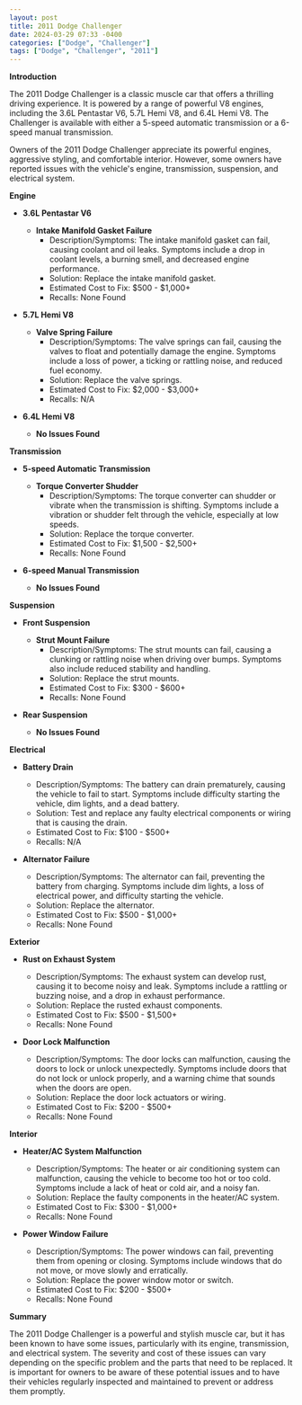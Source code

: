 ```yaml
---
layout: post
title: 2011 Dodge Challenger
date: 2024-03-29 07:33 -0400
categories: ["Dodge", "Challenger"]
tags: ["Dodge", "Challenger", "2011"]
---
```

**Introduction**

The 2011 Dodge Challenger is a classic muscle car that offers a thrilling driving experience. It is powered by a range of powerful V8 engines, including the 3.6L Pentastar V6, 5.7L Hemi V8, and 6.4L Hemi V8. The Challenger is available with either a 5-speed automatic transmission or a 6-speed manual transmission.

Owners of the 2011 Dodge Challenger appreciate its powerful engines, aggressive styling, and comfortable interior. However, some owners have reported issues with the vehicle's engine, transmission, suspension, and electrical system.

**Engine**

- **3.6L Pentastar V6**
    - **Intake Manifold Gasket Failure**
        - Description/Symptoms: The intake manifold gasket can fail, causing coolant and oil leaks. Symptoms include a drop in coolant levels, a burning smell, and decreased engine performance.
        - Solution: Replace the intake manifold gasket.
        - Estimated Cost to Fix: $500 - $1,000+
        - Recalls: None Found
        
- **5.7L Hemi V8**
   - **Valve Spring Failure**
        - Description/Symptoms: The valve springs can fail, causing the valves to float and potentially damage the engine. Symptoms include a loss of power, a ticking or rattling noise, and reduced fuel economy.
        - Solution: Replace the valve springs.
        - Estimated Cost to Fix: $2,000 - $3,000+
        - Recalls: N/A
   
- **6.4L Hemi V8**
    - **No Issues Found**

**Transmission**

- **5-speed Automatic Transmission**
    - **Torque Converter Shudder**
        - Description/Symptoms: The torque converter can shudder or vibrate when the transmission is shifting. Symptoms include a vibration or shudder felt through the vehicle, especially at low speeds.
        - Solution: Replace the torque converter.
        - Estimated Cost to Fix: $1,500 - $2,500+
        - Recalls: None Found

- **6-speed Manual Transmission**
    - **No Issues Found**

**Suspension**

- **Front Suspension**
    - **Strut Mount Failure**
        - Description/Symptoms: The strut mounts can fail, causing a clunking or rattling noise when driving over bumps. Symptoms also include reduced stability and handling.
        - Solution: Replace the strut mounts.
        - Estimated Cost to Fix: $300 - $600+
        - Recalls: None Found
        

- **Rear Suspension**
   - **No Issues Found**

**Electrical**

- **Battery Drain**
    - Description/Symptoms: The battery can drain prematurely, causing the vehicle to fail to start. Symptoms include difficulty starting the vehicle, dim lights, and a dead battery.
    - Solution: Test and replace any faulty electrical components or wiring that is causing the drain.
    - Estimated Cost to Fix: $100 - $500+
    - Recalls: N/A   
    

- **Alternator Failure**
    - Description/Symptoms: The alternator can fail, preventing the battery from charging. Symptoms include dim lights, a loss of electrical power, and difficulty starting the vehicle.
    - Solution: Replace the alternator.
    - Estimated Cost to Fix: $500 - $1,000+
    - Recalls: None Found

**Exterior**

- **Rust on Exhaust System**
    - Description/Symptoms: The exhaust system can develop rust, causing it to become noisy and leak. Symptoms include a rattling or buzzing noise, and a drop in exhaust performance.
    - Solution: Replace the rusted exhaust components.
    - Estimated Cost to Fix: $500 - $1,500+
    - Recalls: None Found

- **Door Lock Malfunction**
    - Description/Symptoms: The door locks can malfunction, causing the doors to lock or unlock unexpectedly. Symptoms include doors that do not lock or unlock properly, and a warning chime that sounds when the doors are open.
    - Solution: Replace the door lock actuators or wiring.
    - Estimated Cost to Fix: $200 - $500+
    - Recalls: None Found

**Interior**

- **Heater/AC System Malfunction**
    - Description/Symptoms: The heater or air conditioning system can malfunction, causing the vehicle to become too hot or too cold. Symptoms include a lack of heat or cold air, and a noisy fan.
    - Solution: Replace the faulty components in the heater/AC system.
    - Estimated Cost to Fix: $300 - $1,000+
    - Recalls: None Found

- **Power Window Failure**
    - Description/Symptoms: The power windows can fail, preventing them from opening or closing. Symptoms include windows that do not move, or move slowly and erratically.
    - Solution: Replace the power window motor or switch.
    - Estimated Cost to Fix: $200 - $500+
    - Recalls: None Found

**Summary**

The 2011 Dodge Challenger is a powerful and stylish muscle car, but it has been known to have some issues, particularly with its engine, transmission, and electrical system. The severity and cost of these issues can vary depending on the specific problem and the parts that need to be replaced. It is important for owners to be aware of these potential issues and to have their vehicles regularly inspected and maintained to prevent or address them promptly.
